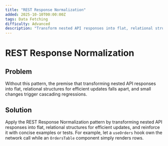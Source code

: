 ```yaml
---
title: "REST Response Normalization"
added: 2025-10-10T00:00:00Z
tags: Data Fetching
difficulty: Advanced
description: "Transform nested API responses into flat, relational structures for efficient updates."
---
```

# REST Response Normalization

## Problem

Without this pattern, the premise that transforming nested API responses into flat, relational structures for efficient updates falls apart, and small changes trigger cascading regressions.

## Solution

Apply the REST Response Normalization pattern by transforming nested API responses into flat, relational structures for efficient updates, and reinforce it with concise examples or tests. For example, let a `useOrders` hook own the network call while an `OrdersTable` component simply renders rows.
